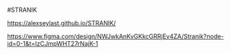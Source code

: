 #STRANIK

https://alexseylast.github.io/STRANIK/

https://www.figma.com/design/NWJwkAnKvGKkcGRRjEv4ZA/Stranik?node-id=0-1&t=IzCJmpWHT27rNajK-1

